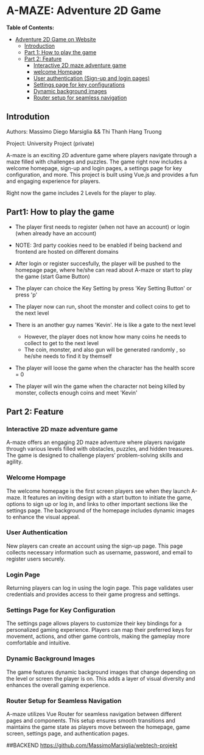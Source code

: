 # A-MAZE: Adventure 2D Game

**Table of Contents:**
- [Adventure 2D Game on Website](#adventure-2d-game-on-website)
  - [Introduction](#introduction)
  - [Part 1: How to play the game](#part-1-how-to-play)
  - [Part 2: Feature](#part-1-feature)
    - [Interactive 2D maze adventure game](#interactive-adventure-game)
    - [welcome Hompage](#welcome-homepage)
    - [User authentication (Sign-up and login pages)](#user-authentication)
    - [Settings page for key configurations](#settings-page)
    - [Dynamic background images](#dynamic-background)
    - [Router setup for seamless navigation](#router-setup)


## Introdution

Authors: Massimo Diego Marsiglia && Thi Thanh Hang Truong

Project: University Project (private)

A-maze is an exciting 2D adventure game where players navigate through a maze filled with challenges and puzzles. The game right now includes a welcome homepage, sign-up and login pages, a settings page for key configuration, and more. This project is built using Vue.js and provides a fun and engaging experience for players.

Right now the game includes 2 Levels for the player to play.


## Part1: How to play the game

- The player first needs to register (when not have an account) or login (when already have an account)
- NOTE: 3rd party cookies need to be enabled if being backend and frontend are hosted on different domains

- After login or register succesfully, the player will be pushed to the homepage page, where he/she can read about A-maze or start to play the game (start Game Button)

- The player can choice the Key Setting by press 'Key Setting Button' or press 'p'

- The player now can run, shoot the monster and collect coins to get to the next level 

- There is an another guy names 'Kevin'. He is like a gate to the next level
    - However, the player does not know how many coins he needs to collect to get to the next level
    - The coin, monster, and also gun will be generated randomly , so he/she needs to find it by themself

- The player will loose the game when the character has the health score = 0

- The player will win the game when the character not being killed by monster, collects enough coins and meet 'Kevin'

## Part 2: Feature

### Interactive 2D maze adventure game
A-maze offers an engaging 2D maze adventure where players navigate through various levels filled with obstacles, puzzles, and hidden treasures. The game is designed to challenge players’ problem-solving skills and agility.

### Welcome Hompage
The welcome homepage is the first screen players see when they launch A-maze. It features an inviting design with a start button to initiate the game, options to sign up or log in, and links to other important sections like the settings page. The background of the homepage includes dynamic images to enhance the visual appeal.

### User Authentication
New players can create an account using the sign-up page. This page collects necessary information such as username, password, and email to register users securely.

### Login Page
Returning players can log in using the login page. This page validates user credentials and provides access to their game progress and settings.

### Settings Page for Key Configuration
The settings page allows players to customize their key bindings for a personalized gaming experience. Players can map their preferred keys for movement, actions, and other game controls, making the gameplay more comfortable and intuitive.

### Dynamic Background Images
The game features dynamic background images that change depending on the level or screen the player is on. This adds a layer of visual diversity and enhances the overall gaming experience.

### Router Setup for Seamless Navigation
A-maze utilizes Vue Router for seamless navigation between different pages and components. This setup ensures smooth transitions and maintains the game state as players move between the homepage, game screen, settings page, and authentication pages.

##BACKEND
https://github.com/MassimoMarsiglia/webtech-projekt
